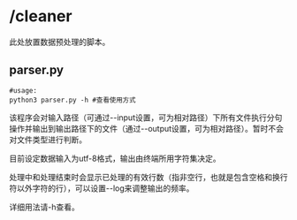 # /cleaner

此处放置数据预处理的脚本。

## parser.py

```shell
#usage:
python3 parser.py -h #查看使用方式
```

该程序会对输入路径（可通过--input设置，可为相对路径）下所有文件执行分句操作并输出到输出路径下的文件（通过--output设置，可为相对路径）。暂时不会对文件类型进行判断。

目前设定数据输入为utf-8格式，输出由终端所用字符集决定。

处理中和处理结束时会显示已处理的有效行数（指非空行，也就是包含空格和换行符以外字符的行），可以设置--log来调整输出的频率。

详细用法请-h查看。
